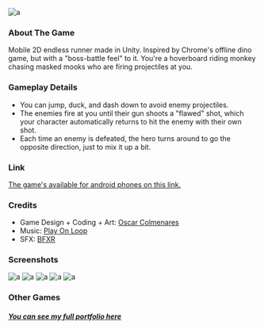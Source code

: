 ![a](https://static.wixstatic.com/media/5b47b1_bbdbae2cc6534b35af648ec36187193d~mv2.png)

### About The Game
Mobile 2D endless runner made in Unity. Inspired by Chrome's offline dino game, but with a "boss-battle feel" to it. You're a hoverboard riding monkey chasing masked mooks who are firing projectiles at you.

### Gameplay Details
* You can jump, duck, and dash down to avoid enemy projectiles.
* The enemies fire at you until their gun shoots a "flawed" shot, which your character automatically returns to hit the enemy with their own shot.
* Each time an enemy is defeated, the hero turns around to go the opposite direction, just to mix it up a bit.

### Link
[The game's available for android phones on this link.](https://play.google.com/store/apps/details?id=com.animacvi.hovermonkeys)

### Credits
* Game Design + Coding + Art: [Oscar Colmenares](https://odcolmen.wixsite.com/portfolio/)
* Music: [Play On Loop](https://www.playonloop.com/)
* SFX: [BFXR](https://www.bfxr.net/)
 
### Screenshots
![a](https://static.wixstatic.com/media/5b47b1_94191e564a71445bb5939d33f565a2e4~mv2.png)
![a](https://static.wixstatic.com/media/5b47b1_5e59e6c62a0d48cfb1ed60b81af28ba3~mv2.png)
![a](https://static.wixstatic.com/media/5b47b1_5069715575394e28857307c0d26d9d47~mv2.png)
![a](https://static.wixstatic.com/media/5b47b1_3e03be5e1663401d92fd3eb4b36ef58f~mv2.png)
![a](https://static.wixstatic.com/media/5b47b1_62565930738e4511987f1e8ad8eccde1~mv2.png)

### Other Games
##### [You can see my full portfolio here](https://odcolmen.wixsite.com/portfolio/)
